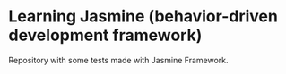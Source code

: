 # Learning Jasmine (behavior-driven development framework)

Repository with some tests made with Jasmine Framework.